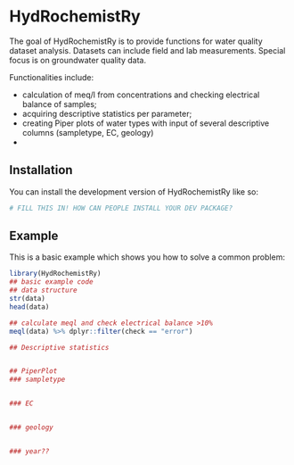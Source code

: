 
# HydRochemistRy

<!-- badges: start -->
<!-- badges: end -->

The goal of HydRochemistRy is to provide functions for water quality dataset analysis. 
Datasets can include field and lab measurements. Special focus is on groundwater quality data. 

Functionalities include:
- calculation of meq/l from concentrations and checking electrical balance of samples;
- acquiring descriptive statistics per parameter;
- creating Piper plots of water types with input of several descriptive columns (sampletype, EC, geology)
- 

## Installation

You can install the development version of HydRochemistRy like so:

``` r
# FILL THIS IN! HOW CAN PEOPLE INSTALL YOUR DEV PACKAGE?
```

## Example

This is a basic example which shows you how to solve a common problem:

``` r
library(HydRochemistRy)
## basic example code
## data structure
str(data)
head(data)

## calculate meql and check electrical balance >10%
meql(data) %>% dplyr::filter(check == "error")

## Descriptive statistics


## PiperPlot
### sampletype


### EC


### geology


### year??


```

